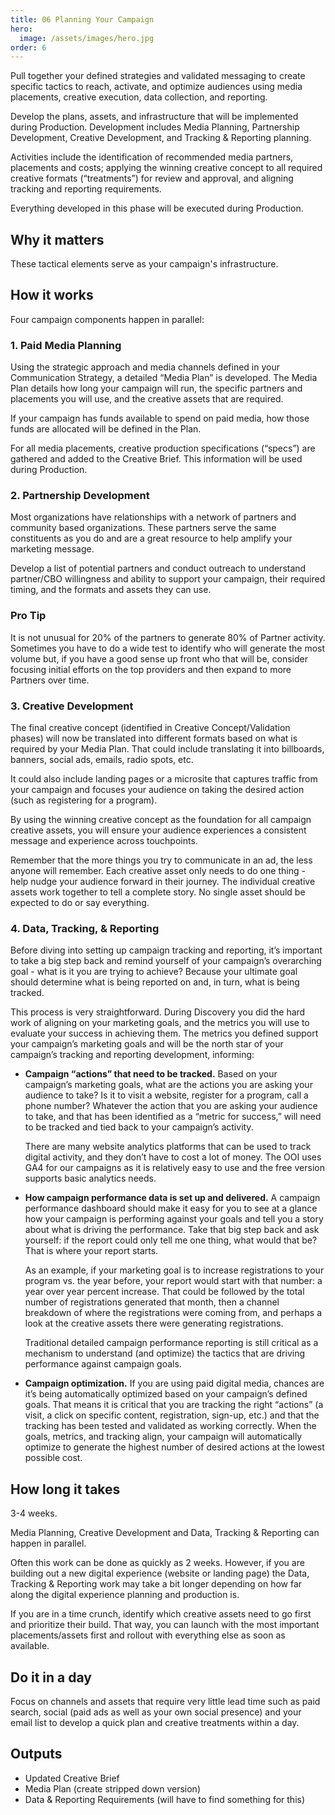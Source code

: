 ```yaml
---
title: 06 Planning Your Campaign
hero:
  image: /assets/images/hero.jpg
order: 6
---
```


Pull together your defined strategies and validated messaging to create specific tactics to reach, activate, and optimize audiences using media placements, creative execution, data collection, and reporting.

Develop the plans, assets, and infrastructure that will be implemented during Production. Development includes Media Planning, Partnership Development, Creative Development, and Tracking & Reporting planning.

Activities include the identification of recommended media partners, placements and costs; applying the winning creative concept to all required creative formats (“treatments”) for review and approval, and aligning tracking and reporting requirements.

Everything developed in this phase will be executed during Production.

## Why it matters

These tactical elements serve as your campaign's infrastructure.

## How it works

Four campaign components happen in parallel:

### 1. Paid Media Planning

Using the strategic approach and media channels defined in your Communication Strategy, a detailed “Media Plan” is developed. The Media Plan details how long your campaign will run, the specific partners and placements you will use, and the creative assets that are required.

If your campaign has funds available to spend on paid media, how those funds are allocated will be defined in the Plan.

For all media placements, creative production specifications (“specs”) are gathered and added to the Creative Brief. This information will be used during Production.

### 2. Partnership Development

Most organizations have relationships with a network of partners and community based organizations. These partners serve the same constituents as you do and are a great resource to help amplify your marketing message.

Develop a list of potential partners and conduct outreach to understand partner/CBO willingness and ability to support your campaign, their required timing, and the formats and assets they can use.

<div class="usa-alert usa-alert--success margin-top-5">
    <div class="usa-alert__body">
        <h3 class="usa-alert__heading">Pro Tip</h3>
        <p class="usa-alert__text">
            It is not unusual for 20% of the partners to generate 80% of Partner activity. Sometimes you have to do a wide test to identify who will generate the most volume but, if you have a good sense up front who that will be, consider focusing initial efforts on the top providers and then expand to more Partners over time.
        </p>
    </div>
</div>

### 3. Creative Development

The final creative concept (identified in Creative Concept/Validation phases) will now be translated into different formats based on what is required by your Media Plan. That could include translating it into billboards, banners, social ads, emails, radio spots, etc.

It could also include landing pages or a microsite that captures traffic from your campaign and focuses your audience on taking the desired action (such as registering for a program).

By using the winning creative concept as the foundation for all campaign creative assets, you will ensure your audience experiences a consistent message and experience across touchpoints.

Remember that the more things you try to communicate in an ad, the less anyone will remember. Each creative asset only needs to do one thing - help nudge your audience forward in their journey. The individual creative assets work together to tell a complete story. No single asset should be expected to do or say everything.

### 4. Data, Tracking, & Reporting

Before diving into setting up campaign tracking and reporting, it’s important to take a big step back and remind yourself of your campaign’s overarching goal - what is it you are trying to achieve? Because your ultimate goal should determine what is being reported on and, in turn, what is being tracked.

This process is very straightforward. During Discovery you did the hard work of aligning on your marketing goals, and the metrics you will use to evaluate your success in achieving them. The metrics you defined support your campaign’s marketing goals and will be the north star of your campaign’s tracking and reporting development, informing:

- **Campaign “actions” that need to be tracked.** Based on your campaign’s marketing goals, what are the actions you are asking your audience to take? Is it to visit a website, register for a program, call a phone number? Whatever the action that you are asking your audience to take, and that has been identified as a “metric for success,” will need to be tracked and tied back to your campaign’s activity.

  There are many website analytics platforms that can be used to track digital activity, and they don’t have to cost a lot of money. The OOI uses GA4 for our campaigns as it is relatively easy to use and the free version supports basic analytics needs.

- **How campaign performance data is set up and delivered.** A campaign performance dashboard should make it easy for you to see at a glance how your campaign is performing against your goals and tell you a story about what is driving the performance. Take that big step back and ask yourself: if the report could only tell me one thing, what would that be? That is where your report starts.

  As an example, if your marketing goal is to increase registrations to your program vs. the year before, your report would start with that number: a year over year percent increase. That could be followed by the total number of registrations generated that month, then a channel breakdown of where the registrations were coming from, and perhaps a look at the creative assets there were generating registrations.

  Traditional detailed campaign performance reporting is still critical as a mechanism to understand (and optimize) the tactics that are driving performance against campaign goals.

- **Campaign optimization.** If you are using paid digital media, chances are it’s being automatically optimized based on your campaign’s defined goals. That means it is critical that you are tracking the right “actions” (a visit, a click on specific content, registration, sign-up, etc.) and that the tracking has been tested and validated as working correctly. When the goals, metrics, and tracking align, your campaign will automatically optimize to generate the highest number of desired actions at the lowest possible cost.

## How long it takes

3-4 weeks.

Media Planning, Creative Development and Data, Tracking & Reporting can happen in parallel.

Often this work can be done as quickly as 2 weeks. However, if you are building out a new digital experience (website or landing page) the Data, Tracking & Reporting work may take a bit longer depending on how far along the digital experience planning and production is.

If you are in a time crunch, identify which creative assets need to go first and prioritize their build. That way, you can launch with the most important placements/assets first and rollout with everything else as soon as available.

## Do it in a day

Focus on channels and assets that require very little lead time such as paid search, social (paid ads as well as your own social presence) and your email list to develop a quick plan and creative treatments within a day.

## Outputs

- Updated Creative Brief
- Media Plan (create stripped down version)
- Data & Reporting Requirements (will have to find something for this)

